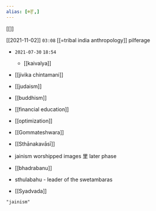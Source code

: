 ```yaml
---
alias: [☸ꣽ,]
---
```

[[]]

[[2021-11-02]] `03:08` [[=tribal india anthropology]]
pilferage
- `2021-07-30`  `18:54`
	- [[kaivalya]]
- [[jivika chintamani]]
- [[judaism]]
- [[buddhism]]
- [[financial education]]
- [[optimization]]
- [[Gommateshwara]]
- [[Sthānakavāsī]]
- jainism worshipped images 里 later phase
- [[bhadrabanu]]

- sthulabahu - leader of the swetambaras
- [[Syadvada]]
```query 2022-03-24 12:11
"jainism"
```